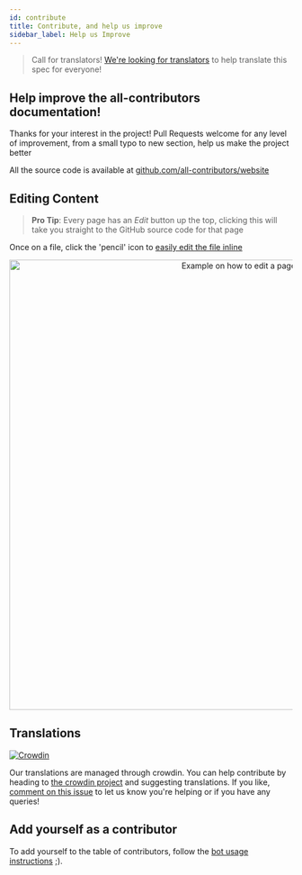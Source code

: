 ```yaml
---
id: contribute
title: Contribute, and help us improve
sidebar_label: Help us Improve
---
```


> Call for translators! [We're looking for translators](https://github.com/all-contributors/all-contributors/issues/143) to help translate this spec for everyone!

## Help improve the all-contributors documentation!

Thanks for your interest in the project!
Pull Requests welcome for any level of improvement, from a small typo to new section, help us make the project better

All the source code is available at [github.com/all-contributors/website](https://github.com/all-contributors/website/tree/master/docs)

## Editing Content

> **Pro Tip**: Every page has an _Edit_ button up the top, clicking this will take you straight to the GitHub source code for that page

Once on a file, click the 'pencil' icon to [easily edit the file inline](https://help.github.com/articles/editing-files-in-your-repository/)
<div align="center">
    <img src="../../assets/edit-this-page.png" alt="Example on how to edit a page" width="800px" />
</div>


## Translations
[![Crowdin](https://d322cqt584bo4o.cloudfront.net/all-contributors/localized.svg)](https://crowdin.com/project/all-contributors)

Our translations are managed through crowdin. You can help contribute by heading to [the crowdin project](https://crowdin.com/project/all-contributors) and suggesting translations.
If you like, [comment on this issue](https://github.com/all-contributors/all-contributors/issues/143) to let us know you're helping or if you have any queries!



## Add yourself as a contributor
To add yourself to the table of contributors, follow the [bot usage instructions](../bot/usage) ;).
